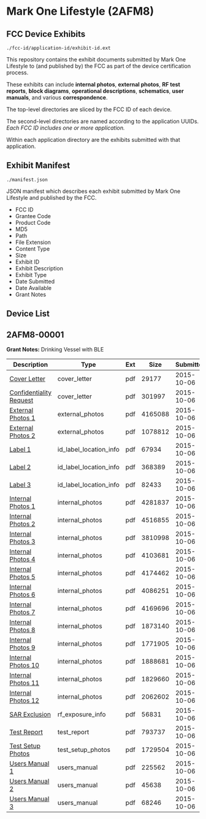 # Mark One Lifestyle (2AFM8)
## FCC Device Exhibits

```
./fcc-id/application-id/exhibit-id.ext
```

This repository contains the exhibit documents submitted by Mark One Lifestyle to (and published by) the FCC as part of the device certification process.

These exhibits can include **internal photos**, **external photos**, **RF test reports**, **block diagrams**, **operational descriptions**, **schematics**, **user manuals**, and various **correspondence**.

The top-level directories are sliced by the FCC ID of each device.

The second-level directories are named according to the application UUIDs. *Each FCC ID includes one or more application.*

Within each application directory are the exhibits submitted with that application. 

## Exhibit Manifest

```
./manifest.json
```

JSON manifest which describes each exhibit submitted by Mark One Lifestyle and published by the FCC.

- FCC ID
- Grantee Code
- Product Code
- MD5
- Path
- File Extension
- Content Type
- Size
- Exhibit ID
- Exhibit Description
- Exhibit Type
- Date Submitted
- Date Available
- Grant Notes

## Device List
## 2AFM8-00001
**Grant Notes:** Drinking Vessel with BLE

| Description | Type | Ext | Size | Submitted | Available |
| ----------- | ---- | --- | ---- | --------- | --------- |
| [Cover Letter](2AFM8-00001/159ab37f9eee1e7a47a1754af5bdfb49/2773841.pdf) | cover_letter | pdf | 29177 | 2015-10-06 | 2015-10-06 |
| [Confidentiality Request](2AFM8-00001/159ab37f9eee1e7a47a1754af5bdfb49/2773843.pdf) | cover_letter | pdf | 301997 | 2015-10-06 | 2015-10-06 |
| [External Photos 1](2AFM8-00001/159ab37f9eee1e7a47a1754af5bdfb49/2773844.pdf) | external_photos | pdf | 4165088 | 2015-10-06 | 2016-04-04 |
| [External Photos 2](2AFM8-00001/159ab37f9eee1e7a47a1754af5bdfb49/2773845.pdf) | external_photos | pdf | 1078812 | 2015-10-06 | 2016-04-04 |
| [Label 1](2AFM8-00001/159ab37f9eee1e7a47a1754af5bdfb49/2773846.pdf) | id_label_location_info | pdf | 67934 | 2015-10-06 | 2015-10-06 |
| [Label 2](2AFM8-00001/159ab37f9eee1e7a47a1754af5bdfb49/2773847.pdf) | id_label_location_info | pdf | 368389 | 2015-10-06 | 2015-10-06 |
| [Label 3](2AFM8-00001/159ab37f9eee1e7a47a1754af5bdfb49/2773848.pdf) | id_label_location_info | pdf | 82433 | 2015-10-06 | 2015-10-06 |
| [Internal Photos 1](2AFM8-00001/159ab37f9eee1e7a47a1754af5bdfb49/2773849.pdf) | internal_photos | pdf | 4281837 | 2015-10-06 | 2016-04-04 |
| [Internal Photos 2](2AFM8-00001/159ab37f9eee1e7a47a1754af5bdfb49/2773850.pdf) | internal_photos | pdf | 4516855 | 2015-10-06 | 2016-04-04 |
| [Internal Photos 3](2AFM8-00001/159ab37f9eee1e7a47a1754af5bdfb49/2773851.pdf) | internal_photos | pdf | 3810998 | 2015-10-06 | 2016-04-04 |
| [Internal Photos 4](2AFM8-00001/159ab37f9eee1e7a47a1754af5bdfb49/2773852.pdf) | internal_photos | pdf | 4103681 | 2015-10-06 | 2016-04-04 |
| [Internal Photos 5](2AFM8-00001/159ab37f9eee1e7a47a1754af5bdfb49/2773853.pdf) | internal_photos | pdf | 4174462 | 2015-10-06 | 2016-04-04 |
| [Internal Photos 6](2AFM8-00001/159ab37f9eee1e7a47a1754af5bdfb49/2773854.pdf) | internal_photos | pdf | 4086251 | 2015-10-06 | 2016-04-04 |
| [Internal Photos 7](2AFM8-00001/159ab37f9eee1e7a47a1754af5bdfb49/2773855.pdf) | internal_photos | pdf | 4169696 | 2015-10-06 | 2016-04-04 |
| [Internal Photos 8](2AFM8-00001/159ab37f9eee1e7a47a1754af5bdfb49/2773856.pdf) | internal_photos | pdf | 1873140 | 2015-10-06 | 2016-04-04 |
| [Internal Photos 9](2AFM8-00001/159ab37f9eee1e7a47a1754af5bdfb49/2773857.pdf) | internal_photos | pdf | 1771905 | 2015-10-06 | 2016-04-04 |
| [Internal Photos 10](2AFM8-00001/159ab37f9eee1e7a47a1754af5bdfb49/2773858.pdf) | internal_photos | pdf | 1888681 | 2015-10-06 | 2016-04-04 |
| [Internal Photos 11](2AFM8-00001/159ab37f9eee1e7a47a1754af5bdfb49/2773859.pdf) | internal_photos | pdf | 1829660 | 2015-10-06 | 2016-04-04 |
| [Internal Photos 12](2AFM8-00001/159ab37f9eee1e7a47a1754af5bdfb49/2773860.pdf) | internal_photos | pdf | 2062602 | 2015-10-06 | 2016-04-04 |
| [SAR Exclusion](2AFM8-00001/159ab37f9eee1e7a47a1754af5bdfb49/2773863.pdf) | rf_exposure_info | pdf | 56831 | 2015-10-06 | 2015-10-06 |
| [Test Report](2AFM8-00001/159ab37f9eee1e7a47a1754af5bdfb49/2773869.pdf) | test_report | pdf | 793737 | 2015-10-06 | 2015-10-06 |
| [Test Setup Photos](2AFM8-00001/159ab37f9eee1e7a47a1754af5bdfb49/2773870.pdf) | test_setup_photos | pdf | 1729504 | 2015-10-06 | 2016-04-04 |
| [Users Manual 1](2AFM8-00001/159ab37f9eee1e7a47a1754af5bdfb49/2773871.pdf) | users_manual | pdf | 225562 | 2015-10-06 | 2016-04-04 |
| [Users Manual 2](2AFM8-00001/159ab37f9eee1e7a47a1754af5bdfb49/2773872.pdf) | users_manual | pdf | 45638 | 2015-10-06 | 2016-04-04 |
| [Users Manual 3](2AFM8-00001/159ab37f9eee1e7a47a1754af5bdfb49/2773873.pdf) | users_manual | pdf | 68246 | 2015-10-06 | 2016-04-04 |
